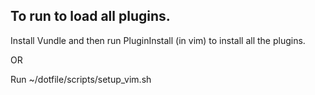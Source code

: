 ## To run to load all plugins.

Install Vundle and then run PluginInstall (in vim) to install all the plugins.

OR

Run ~/dotfile/scripts/setup_vim.sh

